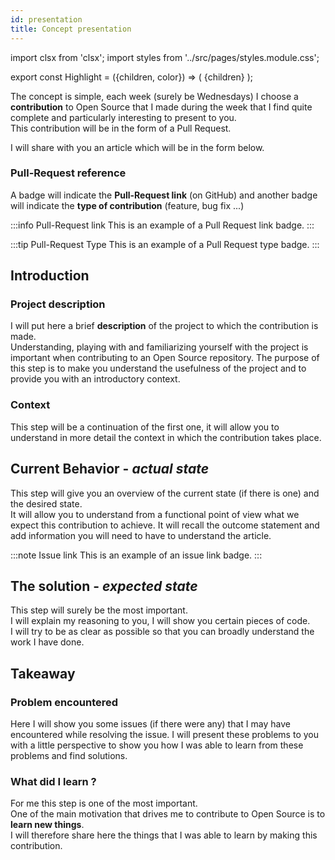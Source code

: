```yaml
---
id: presentation
title: Concept presentation
---
```


import clsx from 'clsx';
import styles from '../src/pages/styles.module.css';

export const Highlight = ({children, color}) => ( <span 
      className={clsx(styles.article_highlight)}>{children}</span> );

The concept is simple, each week (surely be Wednesdays) I choose a **contribution** to Open Source that I made during the week that I find quite complete and particularly interesting to present to you.   
This contribution will be in the form of a <Highlight color="#362066">Pull Request</Highlight>.

I will share with you an article which will be in the form below.

### Pull-Request reference

A badge will indicate the **Pull-Request link** (on GitHub) and another badge will indicate the **type of contribution** (feature, bug fix ...)

:::info Pull-Request link
This is an example of a Pull Request link badge.
:::

:::tip Pull-Request Type
This is an example of a Pull Request type badge.
:::

## Introduction
### Project description

I will put here a brief **description** of the project to which the contribution is made.   
Understanding, playing with and familiarizing yourself with the project is important when contributing to an Open Source repository.
The purpose of this step is to make you understand the usefulness of the project and to provide you with an introductory context.

### Context

This step will be a continuation of the first one, it will allow you to understand in more detail the context in which the contribution takes place.


## Current Behavior - *actual state*

This step will give you an overview of the current state (if there is one) and the desired state.   
It will allow you to understand from a functional point of view what we expect this contribution to achieve.
It will recall the outcome statement and add information you will need to have to understand the article.

:::note Issue link
This is an example of an issue link badge.
:::


## The solution - *expected state*

This step will surely be the most important.   
I will explain my reasoning to you, I will show you certain pieces of code.   
I will try to be as clear as possible so that you can broadly understand the work I have done.

## Takeaway
### Problem encountered

Here I will show you some issues (if there were any) that I may have encountered while resolving the issue. I will present these problems to you with a little perspective to show you how I was able to learn from these problems and find solutions.

### What did I learn ?

For me this step is one of the most important.   
One of the main motivation that drives me to contribute to Open Source is to **learn new things**.   
I will therefore share here the things that I was able to learn by making this contribution.